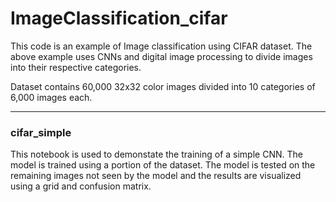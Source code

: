 # ImageClassification_cifar
This code is an example of Image classification using CIFAR dataset.
The above example uses CNNs and digital image processing to divide images into their respective categories. 

Dataset contains 60,000 32x32 color images divided into 10 categories of 6,000 images each.

---
### cifar_simple
This notebook is used to demonstate the training of a simple CNN. The model is trained using  a portion of the dataset. The model is tested on the remaining images not seen by the model and the results are visualized using a grid and confusion matrix. 
